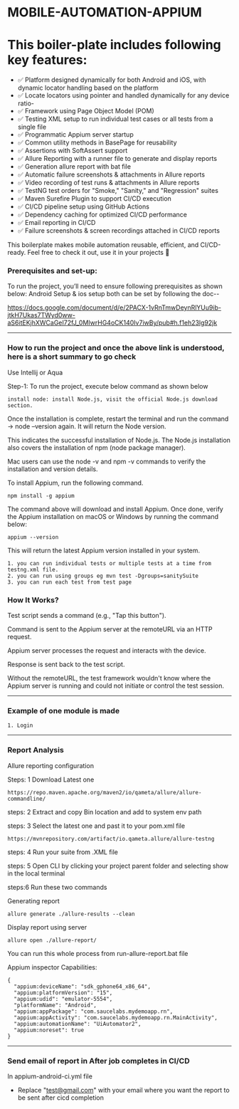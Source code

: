# MOBILE-AUTOMATION-APPIUM

# This boiler-plate includes following key features:

- ✅ Platform designed dynamically for both Android and iOS, with dynamic locator handling based on the platform
- ✅ Locate locators using pointer and handled dynamically for any device ratio-
- ✅ Framework using Page Object Model (POM)
- ✅ Testing XML setup to run individual test cases or all tests from a single file
- ✅ Programmatic Appium server startup
- ✅ Common utility methods in BasePage for reusability
- ✅ Assertions with SoftAssert support
- ✅ Allure Reporting with a runner file to generate and display reports
- ✅ Generation allure report with bat file
- ✅ Automatic failure screenshots & attachments in Allure reports
- ✅ Video recording of test runs & attachments in Allure reports
- ✅ TestNG test orders for "Smoke," "Sanity," and "Regression" suites
- ✅ Maven Surefire Plugin to support CI/CD execution
- ✅ CI/CD pipeline setup using GitHub Actions
- ✅ Dependency caching for optimized CI/CD performance
- ✅ Email reporting in CI/CD
- ✅ Failure screenshots & screen recordings attached in CI/CD reports

This boilerplate makes mobile automation reusable, efficient, and CI/CD-ready. Feel free to check it out, use it in your projects 🚀


### Prerequisites and set-up:
To run the project, you’ll need to ensure following prerequisites as shown below:
Android Setup & ios setup both can be set by following the doc--

https://docs.google.com/document/d/e/2PACX-1vRnTmwDeynRlYUu9ib-jtkH7Ukas7TWyd0ww-aS6itEKjhXWCaGeI72fJ_0MIwrHG4oCK140Iv7iwBy/pub#h.f1eh23lg92jk

---

### How to run the project and once the above link is understood, here is a short summary to go check

Use Intellij or Aqua 

Step-1: To run the project, execute below command as shown below

    install node: install Node.js, visit the official Node.js download section.

Once the installation is complete, restart the terminal and run the command -> node –version again. It will return the Node version.

This indicates the successful installation of Node.js. The Node.js installation also covers the installation of npm (node package manager).

Mac users can use the node -v and npm -v commands to verify the installation and version details.

To install Appium, run the following command.

    npm install -g appium

The command above will download and install Appium. Once done, verify the Appium installation on macOS or Windows by running the command below:

    appium --version

This will return the latest Appium version installed in your system.


    1. you can run individual tests or multiple tests at a time from testng.xml file.
    2. you can run using groups eg mvn test -Dgroups=sanitySuite
    3. you can run each test from test page

### How It Works?
Test script sends a command (e.g., "Tap this button").

Command is sent to the Appium server at the remoteURL via an HTTP request.

Appium server processes the request and interacts with the device.

Response is sent back to the test script.

Without the remoteURL, the test framework wouldn't know where the Appium server is running and could not initiate or control the test session.

---

### Example of one module is made
    1. Login


---
### Report Analysis
Allure reporting configuration

Steps: 1
Download Latest one

    https://repo.maven.apache.org/maven2/io/qameta/allure/allure-commandline/

steps: 2
Extract and copy Bin location and add to system env path

steps: 3
Select the latest one and past it to your pom.xml file

    https://mvnrepository.com/artifact/io.qameta.allure/allure-testng

steps: 4
Run your suite from .XML file

steps: 5
Open CLI by clicking your project parent folder and selecting show in the local terminal

steps:6
Run these two commands

Generating report

    allure generate ./allure-results --clean

Display report using server

    allure open ./allure-report/

You can run this whole process from run-allure-report.bat file

Appium inspector Capabilities:

    {
      "appium:deviceName": "sdk_gphone64_x86_64",
      "appium:platformVersion": "15",
      "appium:udid": "emulator-5554",
      "platformName": "Android",
      "appium:appPackage": "com.saucelabs.mydemoapp.rn",
      "appium:appActivity": "com.saucelabs.mydemoapp.rn.MainActivity",
      "appium:automationName": "UiAutomator2",
      "appium:noreset": true
    }

---


### Send email of report in After job completes in CI/CD

In appium-android-ci.yml file

- Replace "test@gmail.com" with your email where you want the report to be sent after cicd completion
